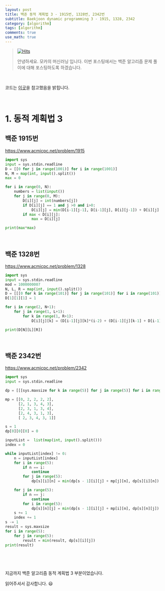 ```yaml
---
layout: post
title: 백준 동적 계획법 3 - 1915번, 1328번, 2342번
subtitle: Baekjoon dynamic programming 3 - 1915, 1328, 2342
category: [algorithm]
tags: [algorithm]
comments: true
use_math: true
---
```












> [![Hits](https://hits.seeyoufarm.com/api/count/incr/badge.svg?url=https%3A%2F%2Fysbsb.github.io%2Falgorithm%2F2023%2F06%2F26%2Fdynamic-programming2.html&count_bg=%2379C83D&title_bg=%23555555&icon=&icon_color=%23E7E7E7&title=hits&edge_flat=false)](https://hits.seeyoufarm.com)
>
> 안녕하세요. 모카의 머신러닝 입니다. 이번 포스팅에서는 백준 알고리즘 문제 풀이에 대해 포스팅하도록 하겠습니다. 

<br>

코드는 [이곳](https://github.com/doitcodingtest/python)을 참고했음을 밝힙니다.

<br>

# 1. 동적 계획법 3



## 백준 1915번

https://www.acmicpc.net/problem/1915

```python
import sys
input = sys.stdin.readline
D = [[0 for j in range(1001)] for i in range(1001)]
N, M = map(int, input().split())
max = 0

for i in range(0, N):
    numbers = list(input())
    for j in range(0, M):
        D[i][j] = int(numbers[j])
        if D[i][j] == 1 and j >0 and i>0:
            D[i][j] = min(D[i-1][j-1], D[i-1][j], D[i][j-1]) + D[i][j]
        if max < D[i][j]:
            max = D[i][j]

print(max*max)
```



<br>





## 백준 1328번

https://www.acmicpc.net/problem/1328

```python
import sys
input = sys.stdin.readline
mod = 1000000007
N, L, R = map(int, input().split())
D = [[[0 for k in range(101)] for j in range(101)] for i in range(101)]
D[1][1][1] = 1

for i in range(2, N+1):
    for j in range(1, L+1):
        for k in range(1, R+1):
            D[i][j][k] = (D[i-1][j][k]*(i-2) + (D[i-1][j][k-1] + D[i-1][j-1][k])) % mod

print(D[N][L][R])
```



<br>







## 백준 2342번

https://www.acmicpc.net/problem/2342

```python
import sys
input = sys.stdin.readline

dp = [[[sys.maxsize for k in range(5)] for j in range(5)] for i in range(100001)]

mp = [[0, 2, 2, 2, 2],
      [2, 1, 3, 4, 3],
      [2, 3, 1, 3, 4],
      [2, 4, 3, 1, 3],
      [ 2, 3, 4, 3, 1]]

s = 1
dp[0][0][0] = 0

inputList =  list(map(int, input().split()))
index = 0

while inputList[index] != 0:
    n = inputList[index]
    for i in range(5):
        if n == i:
            continue
        for j in range(5):
            dp[s][i][n] = min(dp[s - 1][i][j] + mp[j][n], dp[s][i][n])

    for j in range(5):
        if n == j:
            continue
        for i in range(5):
            dp[s][n][j] = min(dp[s - 1][i][j] + mp[i][n], dp[s][n][j])
    s += 1
    index += 1
s -= 1
result = sys.maxsize
for i in range(5):
    for j in range(5):
        result = min(result, dp[s][i][j])
print(result)




```



<br>









지금까지 백준 알고리즘 동적 계획법 3 부분이었습니다.

읽어주셔서 감사합니다. 😃

